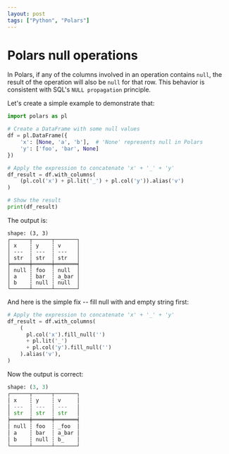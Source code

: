 ```yaml
---
layout: post
tags: ["Python", "Polars"]
---
```


# Polars null operations
In Polars, if any of the columns involved in an operation contains `null`, the result of the operation will also be `null` for that row. This behavior is consistent with SQL's `NULL propagation` principle.

Let's create a simple example to demonstrate that:
```py
import polars as pl

# Create a DataFrame with some null values
df = pl.DataFrame({
    'x': [None, 'a', 'b'],  # 'None' represents null in Polars
    'y': ['foo', 'bar', None]
})

# Apply the expression to concatenate 'x' + '_' + 'y'
df_result = df.with_columns(
    (pl.col('x') + pl.lit('_') + pl.col('y')).alias('v')
)

# Show the result
print(df_result)
```

The output is:
```
shape: (3, 3)
┌──────┬──────┬───────┐
│ x    ┆ y    ┆ v     │
│ ---  ┆ ---  ┆ ---   │
│ str  ┆ str  ┆ str   │
╞══════╪══════╪═══════╡
│ null ┆ foo  ┆ null  │
│ a    ┆ bar  ┆ a_bar │
│ b    ┆ null ┆ null  │
└──────┴──────┴───────┘
```

And here is the simple fix -- fill null with and empty string first:
```py
# Apply the expression to concatenate 'x' + '_' + 'y'
df_result = df.with_columns(
    (
      pl.col('x').fill_null('')
      + pl.lit('_')
      + pl.col('y').fill_null('')
    ).alias('v'),
)
```

Now the output is correct:
```py
shape: (3, 3)
┌──────┬──────┬───────┐
│ x    ┆ y    ┆ v     │
│ ---  ┆ ---  ┆ ---   │
│ str  ┆ str  ┆ str   │
╞══════╪══════╪═══════╡
│ null ┆ foo  ┆ _foo  │
│ a    ┆ bar  ┆ a_bar │
│ b    ┆ null ┆ b_    │
└──────┴──────┴───────┘
```
